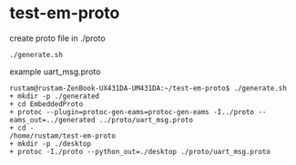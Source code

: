 # test-em-proto
create proto file in ./proto 
```
./generate.sh
```
example uart_msg.proto
```
rustam@rustam-ZenBook-UX431DA-UM431DA:~/test-em-proto$ ./generate.sh 
+ mkdir -p ./generated
+ cd EmbeddedProto
+ protoc --plugin=protoc-gen-eams=protoc-gen-eams -I../proto --eams_out=../generated ../proto/uart_msg.proto
+ cd -
/home/rustam/test-em-proto
+ mkdir -p ./desktop
+ protoc -I./proto --python_out=./desktop ./proto/uart_msg.proto

```
